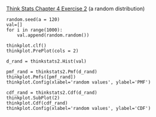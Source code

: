 [Think Stats Chapter 4 Exercise 2](http://greenteapress.com/thinkstats2/html/thinkstats2005.html#toc41) (a random distribution)

> >

```
random.seed(a = 120)
val=[]
for i in range(1000):
    val.append(random.random())

thinkplot.clf()
thinkplot.PrePlot(cols = 2)

d_rand = thinkstats2.Hist(val)

pmf_rand = thinkstats2.Pmf(d_rand)
thinkplot.Pmfs([pmf_rand])
thinkplot.Config(xlabel='random values', ylabel='PMF')

cdf_rand = thinkstats2.Cdf(d_rand)
thinkplot.SubPlot(2)
thinkplot.Cdf(cdf_rand)
thinkplot.Config(xlabel='random values', ylabel='CDF')
```
